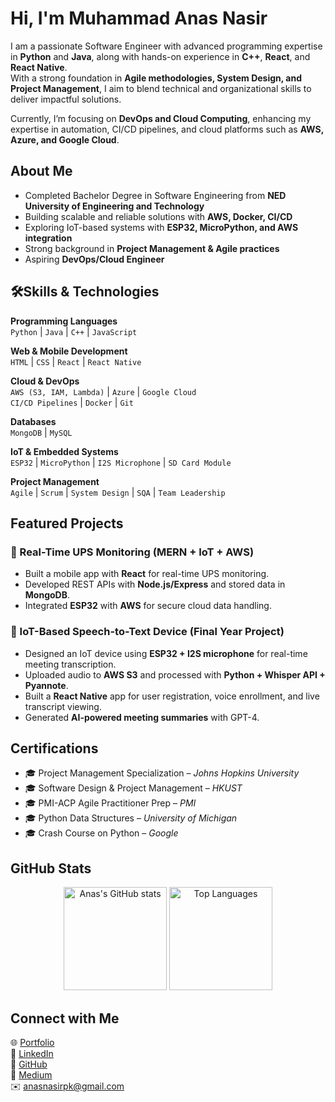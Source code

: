 # Hi, I'm Muhammad Anas Nasir  

I am a passionate Software Engineer with advanced programming expertise in **Python** and **Java**, along with hands-on experience in **C++**, **React**, and **React Native**.  
With a strong foundation in **Agile methodologies, System Design, and Project Management**, I aim to blend technical and organizational skills to deliver impactful solutions.  

Currently, I’m focusing on **DevOps and Cloud Computing**, enhancing my expertise in automation, CI/CD pipelines, and cloud platforms such as **AWS, Azure, and Google Cloud**.  


## About Me  
- Completed Bachelor Degree in Software Engineering from **NED University of Engineering and Technology**  
- Building scalable and reliable solutions with **AWS, Docker, CI/CD**  
- Exploring IoT-based systems with **ESP32, MicroPython, and AWS integration**  
- Strong background in **Project Management & Agile practices**  
- Aspiring **DevOps/Cloud Engineer**  


## 🛠Skills & Technologies  

**Programming Languages**  
`Python` | `Java` | `C++` | `JavaScript`  

**Web & Mobile Development**  
`HTML` | `CSS` | `React` | `React Native`  

**Cloud & DevOps**  
`AWS (S3, IAM, Lambda)` | `Azure` | `Google Cloud`  
`CI/CD Pipelines` | `Docker` | `Git`  

**Databases**  
`MongoDB` | `MySQL`  

**IoT & Embedded Systems**  
`ESP32` | `MicroPython` | `I2S Microphone` | `SD Card Module`  

**Project Management**  
`Agile` | `Scrum` | `System Design` | `SQA` | `Team Leadership`  


## Featured Projects  

### 🔋 Real-Time UPS Monitoring (MERN + IoT + AWS)  
- Built a mobile app with **React** for real-time UPS monitoring.  
- Developed REST APIs with **Node.js/Express** and stored data in **MongoDB**.  
- Integrated **ESP32** with **AWS** for secure cloud data handling.  

### 🎤 IoT-Based Speech-to-Text Device (Final Year Project)  
- Designed an IoT device using **ESP32 + I2S microphone** for real-time meeting transcription.  
- Uploaded audio to **AWS S3** and processed with **Python + Whisper API + Pyannote**.  
- Built a **React Native** app for user registration, voice enrollment, and live transcript viewing.  
- Generated **AI-powered meeting summaries** with GPT-4.  


## Certifications  
- 🎓 Project Management Specialization – *Johns Hopkins University*  
- 🎓 Software Design & Project Management – *HKUST*  
- 🎓 PMI-ACP Agile Practitioner Prep – *PMI*  
- 🎓 Python Data Structures – *University of Michigan*  
- 🎓 Crash Course on Python – *Google*  

## GitHub Stats  

<p align="center">
  <img src="https://github-readme-stats.vercel.app/api?username=m-anasnasir&show_icons=true&theme=tokyonight" alt="Anas's GitHub stats" height="165"/>
  <img src="https://github-readme-stats.vercel.app/api/top-langs/?username=m-anasnasir&layout=compact&theme=tokyonight" alt="Top Languages" height="165"/>
</p>  


## Connect with Me  

🌐 [Portfolio](https://anasnasir.me)  
💼 [LinkedIn](https://linkedin.com/in/m-anasnasir)  
📂 [GitHub](https://github.com/m-anasnasir)  
📝 [Medium](https://m-anasnasir.medium.com)  
✉️ anasnasirpk@gmail.com  
